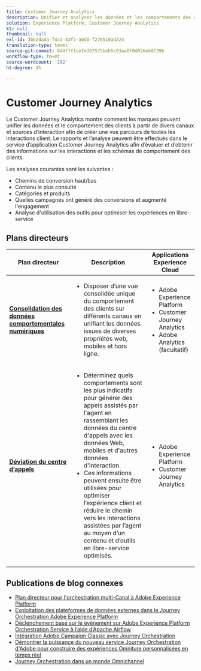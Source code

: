 ```yaml
---
title: Customer Journey Analytics
description: Unifier et analyser les données et les comportements des clients sur l’ensemble du parcours client
solution: Experience Platform, Customer Journey Analytics
kt: null
thumbnail: null
exl-id: 3bb2dada-f4cd-43f7-a0d0-f276510ad224
translation-type: tm+mt
source-git-commit: 844fff1cefe367575beb5c03aa0f0d026eb9f39b
workflow-type: tm+mt
source-wordcount: '292'
ht-degree: 4%

---
```


# Customer Journey Analytics

Le Customer Journey Analytics montre comment les marques peuvent unifier les données et le comportement des clients à partir de divers canaux et sources d’interaction afin de créer une vue parcours de toutes les interactions client. Le rapports et l’analyse peuvent être effectués dans le service d’application Customer Journey Analytics afin d’évaluer et d’obtenir des informations sur les interactions et les schémas de comportement des clients.

Les analyses courantes sont les suivantes :

* Chemins de conversion haut/bas
* Contenu le plus consulté
* Catégories et produits
* Quelles campagnes ont généré des conversions et augmenté l&#39;engagement
* Analyse d&#39;utilisation des outils pour optimiser les expériences en libre-service

## Plans directeurs

| Plan directeur | Description | Applications Experience Cloud |
|---|---|---|
| **[Consolidation des données comportementales numériques](digital-behavioral-data-consolidation.md)** | <ul><li>Disposer d’une vue consolidée unique du comportement des clients sur différents canaux en unifiant les données issues de diverses propriétés web, mobiles et hors ligne.</li></ul> | <ul><li>Adobe Experience Platform</li><li>Customer Journey Analytics</li><li>Adobe Analytics (facultatif)</li></ul> |
| **[Déviation du centre d’appels](call-deflect.md)** | <ul><li>Déterminez quels comportements sont les plus indicatifs pour générer des appels assistés par l&#39;agent en rassemblant les données du centre d&#39;appels avec les données Web, mobiles et d&#39;autres données d&#39;interaction.</li><li>Ces informations peuvent ensuite être utilisées pour optimiser l’expérience client et réduire le chemin vers les interactions assistées par l’agent au moyen d’un contenu et d’outils en libre-service optimisés.  </li></ul> | <ul><li>Adobe Experience Platform</li><li>Customer Journey Analytics</li> |

## Publications de blog connexes

* [Plan directeur pour l&#39;orchestration multi-Canal à Adobe Experience Platform](https://medium.com/adobetech/blueprint-for-multi-channel-orchestration-in-adobe-experience-platform-c68317e94184)
* [Exploitation des plateformes de données externes dans le Journey Orchestration Adobe Experience Platform](https://medium.com/adobetech/leveraging-external-data-platforms-in-adobe-experience-platform-journey-orchestration-54fc6134fe17)
* [Déclenchement basé sur le événement sur Adobe Experience Platform Orchestration Service à l’aide d’Apache Airflow](https://medium.com/adobetech/event-based-triggering-on-adobe-experience-platform-orchestration-service-using-apache-airflow-8607b28251f1)
* [Intégration Adobe Campaign Classic avec Journey Orchestration](https://medium.com/adobetech/adobe-campaign-classic-integration-with-journey-orchestration-ae577653281)
* [Démontrer la puissance du nouveau service Journey Orchestration d&#39;Adobe pour construire des expériences Omniture personnalisées en temps réel](https://medium.com/adobetech/demonstrating-the-power-of-adobes-new-journey-orchestration-service-to-build-personalized-aa60d88cd34)
* [Journey Orchestration dans un monde Omnichannel](https://medium.com/adobetech/journey-orchestration-in-an-omnichannel-world-3a2d32d556d9)

